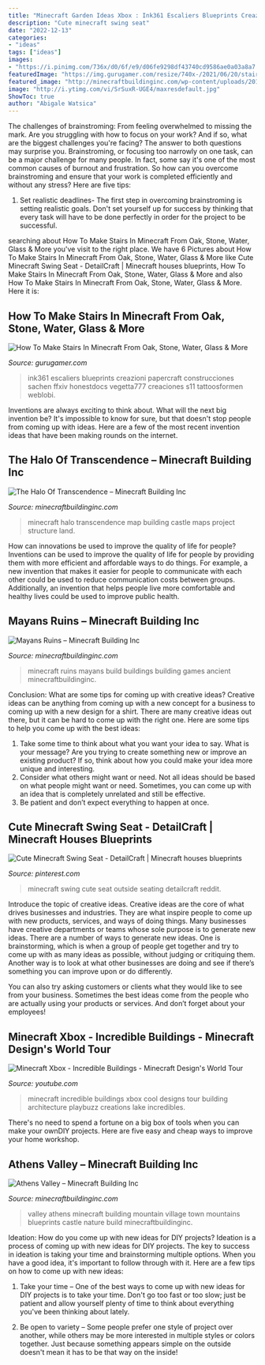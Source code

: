 ```yaml
---
title: "Minecraft Garden Ideas Xbox : Ink361 Escaliers Blueprints Creazioni Papercraft Construcciones Sachen Ffxiv Honestdocs Vegetta777 Creaciones S11 Tattoosformen Weblobi"
description: "Cute minecraft swing seat"
date: "2022-12-13"
categories:
- "ideas"
tags: ["ideas"]
images:
- "https://i.pinimg.com/736x/d0/6f/e9/d06fe9298df43740cd9586ae0a03a8a7.jpg"
featuredImage: "https://img.gurugamer.com/resize/740x-/2021/06/20/stairs-minecraft-modern-183c.jpg"
featured_image: "http://minecraftbuildinginc.com/wp-content/uploads/2013/02/minecraft_mayans_ruins.jpg"
image: "http://i.ytimg.com/vi/SrSuxR-UGE4/maxresdefault.jpg"
ShowToc: true
author: "Abigale Watsica"
---
```



The challenges of brainstroming: From feeling overwhelmed to missing the mark.
Are you struggling with how to focus on your work? And if so, what are the biggest challenges you're facing? The answer to both questions may surprise you. Brainstroming, or focusing too narrowly on one task, can be a major challenge for many people. In fact, some say it's one of the most common causes of burnout and frustration. 
So how can you overcome brainstroming and ensure that your work is completed efficiently and without any stress? Here are five tips: 

1. Set realistic deadlines- The first step in overcoming brainstroming is setting realistic goals. Don't set yourself up for success by thinking that every task will have to be done perfectly in order for the project to be successful.

	

		
searching about How To Make Stairs In Minecraft From Oak, Stone, Water, Glass &amp; More you've visit to the right place. We have 6 Pictures about How To Make Stairs In Minecraft From Oak, Stone, Water, Glass &amp; More like Cute Minecraft Swing Seat - DetailCraft | Minecraft houses blueprints, How To Make Stairs In Minecraft From Oak, Stone, Water, Glass &amp; More and also How To Make Stairs In Minecraft From Oak, Stone, Water, Glass &amp; More. Here it is:
		
    
## How To Make Stairs In Minecraft From Oak, Stone, Water, Glass &amp; More

<img loading=lazy src="https://img.gurugamer.com/resize/740x-/2021/06/20/stairs-minecraft-modern-183c.jpg" onerror="this.onerror=null;this.src='https://tse2.mm.bing.net/th?id=OIP.AWYl7qBf0EEyvCFRmAkOswHaHa&amp;pid=15.1';" alt="How To Make Stairs In Minecraft From Oak, Stone, Water, Glass &amp; More">

_Source: gurugamer.com_

>ink361 escaliers blueprints creazioni papercraft construcciones sachen ffxiv honestdocs vegetta777 creaciones s11 tattoosformen weblobi. 

	

Inventions are always exciting to think about. What will the next big invention be? It's impossible to know for sure, but that doesn't stop people from coming up with ideas. Here are a few of the most recent invention ideas that have been making rounds on the internet.

    
## The Halo Of Transcendence – Minecraft Building Inc

<img loading=lazy src="https://minecraftbuildinginc.com/wp-content/uploads/2013/12/The-Halo-Of-Transcendence-minecraft-building-ideas-castle-6.jpg" onerror="this.onerror=null;this.src='https://tse2.mm.bing.net/th?id=OIP.xUbIWT87DHT_9JFG8Qu-ywHaEo&amp;pid=15.1';" alt="The Halo Of Transcendence – Minecraft Building Inc">

_Source: minecraftbuildinginc.com_

>minecraft halo transcendence map building castle maps project structure land. 

	

How can innovations be used to improve the quality of life for people?
Inventions can be used to improve the quality of life for people by providing them with more efficient and affordable ways to do things. For example, a new invention that makes it easier for people to communicate with each other could be used to reduce communication costs between groups. Additionally, an invention that helps people live more comfortable and healthy lives could be used to improve public health.

    
## Mayans Ruins – Minecraft Building Inc

<img loading=lazy src="http://minecraftbuildinginc.com/wp-content/uploads/2013/02/minecraft_mayans_ruins.jpg" onerror="this.onerror=null;this.src='https://tse2.mm.bing.net/th?id=OIP.-WC8qCldUxQ6btFcPfaKxwHaD7&amp;pid=15.1';" alt="Mayans Ruins – Minecraft Building Inc">

_Source: minecraftbuildinginc.com_

>minecraft ruins mayans build buildings building games ancient minecraftbuildinginc. 

	

Conclusion: What are some tips for coming up with creative ideas?
Creative ideas can be anything from coming up with a new concept for a business to coming up with a new design for a shirt. There are many creative ideas out there, but it can be hard to come up with the right one. Here are some tips to help you come up with the best ideas: 
1) Take some time to think about what you want your idea to say. What is your message? Are you trying to create something new or improve an existing product? If so, think about how you could make your idea more unique and interesting. 
2) Consider what others might want or need. Not all ideas should be based on what people might want or need. Sometimes, you can come up with an idea that is completely unrelated and still be effective. 
3) Be patient and don’t expect everything to happen at once.

    
## Cute Minecraft Swing Seat - DetailCraft | Minecraft Houses Blueprints

<img loading=lazy src="https://i.pinimg.com/736x/d0/6f/e9/d06fe9298df43740cd9586ae0a03a8a7.jpg" onerror="this.onerror=null;this.src='https://tse2.mm.bing.net/th?id=OIP.b_s5LYi5rQgkAgBcxRNT2wHaD9&amp;pid=15.1';" alt="Cute Minecraft Swing Seat - DetailCraft | Minecraft houses blueprints">

_Source: pinterest.com_

>minecraft swing cute seat outside seating detailcraft reddit. 

	

Introduce the topic of creative ideas.
Creative ideas are the core of what drives businesses and industries. They are what inspire people to come up with new products, services, and ways of doing things. Many businesses have creative departments or teams whose sole purpose is to generate new ideas.
There are a number of ways to generate new ideas. One is brainstorming, which is when a group of people get together and try to come up with as many ideas as possible, without judging or critiquing them. Another way is to look at what other businesses are doing and see if there’s something you can improve upon or do differently.

You can also try asking customers or clients what they would like to see from your business. Sometimes the best ideas come from the people who are actually using your products or services. And don’t forget about your employees!

    
## Minecraft Xbox - Incredible Buildings - Minecraft Design&#039;s World Tour

<img loading=lazy src="http://i.ytimg.com/vi/SrSuxR-UGE4/maxresdefault.jpg" onerror="this.onerror=null;this.src='https://tse2.mm.bing.net/th?id=OIP.YNkMWBY7eSgOwbw1wW72QgHaEK&amp;pid=15.1';" alt="Minecraft Xbox - Incredible Buildings - Minecraft Design&#039;s World Tour">

_Source: youtube.com_

>minecraft incredible buildings xbox cool designs tour building architecture playbuzz creations lake incredibles. 

	

There's no need to spend a fortune on a big box of tools when you can make your ownDIY projects. Here are five easy and cheap ways to improve your home workshop.

    
## Athens Valley – Minecraft Building Inc

<img loading=lazy src="http://minecraftbuildinginc.com/wp-content/uploads/2015/02/Athens-Valley-village-mountain-town-minecraft-building-ideas-blueprints-3.jpg" onerror="this.onerror=null;this.src='https://tse1.mm.bing.net/th?id=OIP.7w8jRsdJueBfnCmE_ohd5gHaD0&amp;pid=15.1';" alt="Athens Valley – Minecraft Building Inc">

_Source: minecraftbuildinginc.com_

>valley athens minecraft building mountain village town mountains blueprints castle nature build minecraftbuildinginc. 

	

Ideation: How do you come up with new ideas for DIY projects?
Ideation is a process of coming up with new ideas for DIY projects. The key to success in ideation is taking your time and brainstorming multiple options. When you have a good idea, it's important to follow through with it. Here are a few tips on how to come up with new ideas:
1. Take your time – One of the best ways to come up with new ideas for DIY projects is to take your time. Don't go too fast or too slow; just be patient and allow yourself plenty of time to think about everything you've been thinking about lately.

2. Be open to variety – Some people prefer one style of project over another, while others may be more interested in multiple styles or colors together. Just because something appears simple on the outside doesn't mean it has to be that way on the inside!


